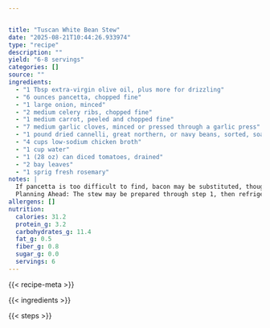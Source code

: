 ```yaml
---


title: "Tuscan White Bean Stew"
date: "2025-08-21T10:44:26.933974"
type: "recipe"
description: ""
yield: "6-8 servings"
categories: []
source: ""
ingredients:
  - "1 Tbsp extra-virgin olive oil, plus more for drizzling"
  - "6 ounces pancetta, chopped fine"
  - "1 large onion, minced"
  - "2 medium celery ribs, chopped fine"
  - "1 medium carrot, peeled and chopped fine"
  - "7 medium garlic cloves, minced or pressed through a garlic press"
  - "1 pound dried cannelli, great northern, or navy beans, sorted, soaked overnight and drained"
  - "4 cups low-sodium chicken broth"
  - "1 cup water"
  - "1 (28 oz) can diced tomatoes, drained"
  - "2 bay leaves"
  - "1 sprig fresh rosemary"
notes: |
  If pancetta is too difficult to find, bacon may be substituted, though the flavor will not be quite the same. It should be sliced crosswise into 1/4-inch thick slices. When purchasing dried beans, look for packages with whole, clean-looking beans; split beans and dust can be indicative of old age. Beans should be soaked for a minimum of eight hours and can be soaked for up to 24 hours (but for this length of time they should be stored in the refrigerator). Serve with a crusty loaf of bread or bruschetta and a leafy green salad.
  Planning Ahead: The stew may be prepared through step 1, then refrigerated for up to 4 days, or frozen for up to 4 months. (Allow frozen stew to thaw completely in the refrigerator before reheating, to preserve the texture of the beans.) Bring the stew to a simmer over medium-low heat before continuing with step 2.
allergens: []
nutrition:
  calories: 31.2
  protein_g: 3.2
  carbohydrates_g: 11.4
  fat_g: 0.5
  fiber_g: 0.8
  sugar_g: 0.0
  servings: 6
---
```


{{< recipe-meta >}}

{{< ingredients >}}

{{< steps >}}
